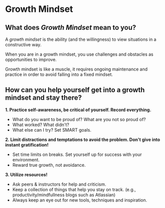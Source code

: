 # Growth Mindset

## What does *Growth Mindset* mean to you? 
A *growth mindset* is the ability \(and the willingness) to view situations in a constructive way. 

When you are in a growth mindset, you use challenges and obstacles as opportunities to improve. 

Growth mindset is like a muscle, it requires ongoing maintenance and practice in order to avoid falling into a fixed mindset. 

## How can you help yourself get into a growth mindset and stay there? 
**1. Practice self-awareness, be critical of yourself. Record everything.**
  - What do you want to be proud of? What are you not so proud of? 
  - What worked? What didn't?
  - What else can I try? Set SMART goals. 
  
**2. Limit distractions and temptations to avoid the problem. Don't give into instant gratification!**
  - Set time limits on breaks. Set yourself up for success with your environment. 
  - Reward true growth, not avoidance. 
  
**3. Utilize resources!** 
  - Ask peers & instructors for help and criticism. 
  - Keep a collection of things that help you stay on track. \(e.g., productivity/mindfullness blogs such as Atlassian)  
  - Always keep an eye out for new tools, techniques and inspiration.  
